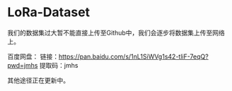 # LoRa-Dataset
我们的数据集过大暂不能直接上传至Github中，我们会逐步将数据集上传至网络上。

百度网盘：
链接：https://pan.baidu.com/s/1nL1SiWVg1s42-tliF-7eqQ?pwd=jmhs 
提取码：jmhs 

其他途径正在更新中。
